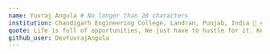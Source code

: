 ```yaml
---
name: Yuvraj Angula # No longer than 28 characters
institution: Chandigarh Engineering College, Landran, Punjab, India 🚩 # no longer than 58 characters
quote: Life is full of opportunities, We just have to hustle for it. Keep on Husteling!! # no longer than 100 characters, avoid using quotes(") to guarantee the format remains the same.
github_user: DevYuvrajAngula
---
```

